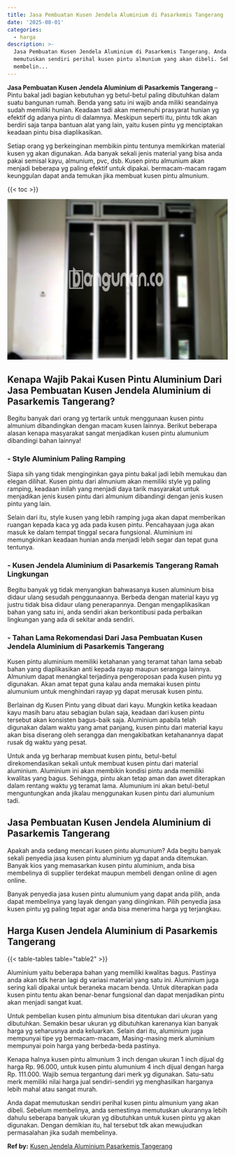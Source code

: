 ```yaml
---
title: Jasa Pembuatan Kusen Jendela Aluminium di Pasarkemis Tangerang
date: '2025-08-01'
categories:
  - harga
description: >-
  Jasa Pembuatan Kusen Jendela Aluminium di Pasarkemis Tangerang. Anda dapat
  memutuskan sendiri perihal kusen pintu almunium yang akan dibeli. Sebelum
  membelin...
---
```


**Jasa Pembuatan Kusen Jendela Aluminium di Pasarkemis Tangerang** – Pintu bakal jadi bagian kebutuhan yg betul-betul paling dibutuhkan dalam suatu bangunan rumah. Benda yang satu ini wajib anda miliki seandainya sudah memiliki hunian. Keadaan tadi akan memenuhi prasyarat hunian yg efektif dg adanya pintu di dalamnya. Meskipun seperti itu, pintu tdk akan berdiri saja tanpa bantuan alat yang lain, yaitu kusen pintu yg menciptakan keadaan pintu bisa diaplikasikan.

Setiap orang yg berkeinginan membikin pintu tentunya memikirkan material kusen yg akan digunakan. Ada banyak sekali jenis material yang bisa anda pakai semisal kayu, almunium, pvc, dsb. Kusen pintu almunium akan menjadi beberapa yg paling efektif untuk dipakai. bermacam-macam ragam keunggulan dapat anda temukan jika membuat kusen pintu almunium.

{{< toc >}}

![Jasa Pembuatan Kusen Jendela Aluminium di Pasarkemis Tangerang](/images/harga-kusen-jendela-alumunium-39.png)

## Kenapa Wajib Pakai Kusen Pintu Aluminium Dari Jasa Pembuatan Kusen Jendela Aluminium di Pasarkemis Tangerang?

Begitu banyak dari orang yg tertarik untuk menggunaan kusen pintu almunium dibandingkan dengan macam kusen lainnya. Berikut beberapa alasan kenapa masyarakat sangat menjadikan kusen pintu alumunium dibandingi bahan lainnya!

### \- Style Aluminium Paling Ramping

Siapa sih yang tidak menginginkan gaya pintu bakal jadi lebih memukau dan elegan dilihat. Kusen pintu dari almunium akan memiliki style yg paling ramping, keadaan inilah yang menjadi daya tarik masyarakat untuk menjadikan jenis kusen pintu dari almunium dibandingi dengan jenis kusen pintu yang lain.

Selain dari itu, style kusen yang lebih ramping juga akan dapat memberikan ruangan kepada kaca yg ada pada kusen pintu. Pencahayaan juga akan masuk ke dalam tempat tinggal secara fungsional. Aluminium ini memungkinkan keadaan hunian anda menjadi lebih segar dan tepat guna tentunya.

### \- Kusen Jendela Aluminium di Pasarkemis Tangerang Ramah Lingkungan

Begitu banyak yg tidak menyangkan bahwasanya kusen aluminium bisa didaur ulang sesudah penggunaannya. Berbeda dengan material kayu yg justru tidak bisa didaur ulang penerapannya. Dengan mengaplikasikan bahan yang satu ini, anda sendiri akan berkontibusi pada perbaikan lingkungan yang ada di sekitar anda sendiri.

### \- Tahan Lama Rekomendasi Dari Jasa Pembuatan Kusen Jendela Aluminium di Pasarkemis Tangerang

Kusen pintu aluminium memiliki ketahanan yang teramat tahan lama sebab bahan yang diaplikasikan anti kepada rayap maupun serangga lainnya. Almunium dapat menangkal terjadinya pengeroposan pada kusen pintu yg digunakan. Akan amat tepat guna kalau anda memakai kusen pintu alumunium untuk menghindari rayap yg dapat merusak kusen pintu.

Berlainan dg Kusen Pintu yang dibuat dari kayu. Mungkin ketika keadaan kayu masih baru atau sebagian bulan saja, keadaan dari kusen pintu tersebut akan konsisten bagus-baik saja. Aluminium apabila telah digunakan dalam waktu yang amat panjang, kusen pintu dari material kayu akan bisa diserang oleh serangga dan mengakibatkan ketahanannya dapat rusak dg waktu yang pesat.

Untuk anda yg berharap membuat kusen pintu, betul-betul direkomendasikan sekali untuk membuat kusen pintu dari material aluminium. Aluminium ini akan membikin kondisi pintu anda memiliki kwalitas yang bagus. Sehingga, pintu akan tetap aman dan awet diterapkan dalam rentang waktu yg teramat lama. Alumunium ini akan betul-betul menguntungkan anda jikalau menggunakan kusen pintu dari alumunium tadi.

## Jasa Pembuatan Kusen Jendela Aluminium di Pasarkemis Tangerang

Apakah anda sedang mencari kusen pintu alumunium? Ada begitu banyak sekali penyedia jasa kusen pintu aluminium yg dapat anda ditemukan. Banyak kios yang memasarkan kusen pintu aluminium, anda bisa membelinya di supplier terdekat maupun membeli dengan online di agen online.

Banyak penyedia jasa kusen pintu alumunium yang dapat anda pilih, anda dapat membelinya yang layak dengan yang diinginkan. Pilih penyedia jasa kusen pintu yg paling tepat agar anda bisa menerima harga yg terjangkau.

## Harga Kusen Jendela Aluminium di Pasarkemis Tangerang

{{< table-tables table="table2" >}}

Aluminium yaitu beberapa bahan yang memiliki kwalitas bagus. Pastinya anda akan tdk heran lagi dg variasi material yang satu ini. Aluminium juga sering kali dipakai untuk beraneka macam benda. Untuk diterapkan pada kusen pintu tentu akan benar-benar fungsional dan dapat menjadikan pintu akan menjadi sangat kuat.

Untuk pembelian kusen pintu almunium bisa ditentukan dari ukuran yang dibutuhkan. Semakin besar ukuran yg dibutuhkan karenanya kian banyak harga yg seharusnya anda keluarkan. Selain dari itu, aluminium juga mempunyai tipe yg bermacam-macam, Masing-masing merk aluminium mempunyai poin harga yang berbeda-beda pastinya.

Kenapa halnya kusen pintu almunium 3 inch dengan ukuran 1 inch dijual dg harga Rp. 96.000, untuk kusen pintu alumunium 4 inch dijual dengan harga Rp. 111.000. Wajib semua tergantung dari merk yg digunakan. Satu-satu merk memiliki nilai harga jual sendiri-sendiri yg menghasilkan harganya lebih mahal atau sangat murah.

Anda dapat memutuskan sendiri perihal kusen pintu almunium yang akan dibeli. Sebelum membelinya, anda semestinya memutuskan ukurannya lebih dahulu seberapa banyak ukuran yg dibutuhkan untuk kusen pintu yg akan digunakan. Dengan demikian itu, hal tersebut tdk akan mewujudkan permasalahan jika sudah membelinya.

**Ref by:** [Kusen Jendela Aluminium Pasarkemis Tangerang](https://id.wikipedia.org/wiki/Kusen)
